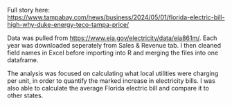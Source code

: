 Full story here: https://www.tampabay.com/news/business/2024/05/01/florida-electric-bill-high-why-duke-energy-teco-tampa-price/

Data was pulled from https://www.eia.gov/electricity/data/eia861m/. Each year was downloaded seperately from Sales & Revenue tab. I then cleaned field names in Excel before importing into R and merging the files into one dataframe.

The analysis was focused on calculating what local utilities were charging per unit, in order to quantify the marked increase in electricity bills. I was also able to calculate the average Florida electric bill and compare it to other states.
